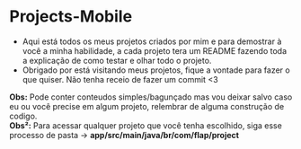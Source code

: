 # Projects-Mobile

* Aqui está todos os meus projetos criados por mim e para demostrar à você a minha habilidade, a cada projeto tera um README fazendo toda a explicação de como testar e olhar todo o projeto.<br>
* Obrigado por está visitando meus projetos, fique a vontade para fazer o que quiser. Não tenha receio de fazer um commit <3

<strong>Obs:</strong> Pode conter conteudos simples/bagunçado mas vou deixar salvo caso eu ou você precise em algum projeto, relembrar de alguma construção de codigo.<br>
<strong>Obs²:</strong> Para acessar qualquer projeto que você tenha escolhido, siga esse processo de pasta -> <strong>app/src/main/java/br/com/flap/project</strong>
